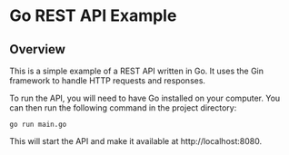 # Go REST API Example

## Overview

This is a simple example of a REST API written in Go. It uses the Gin framework to handle HTTP requests and responses.

To run the API, you will need to have Go installed on your computer. You can then run the following command in the project directory:

```
go run main.go
```

This will start the API and make it available at http://localhost:8080.
